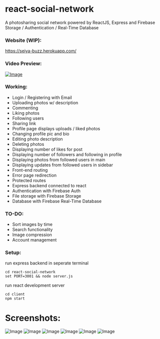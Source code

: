 # react-social-network
A photosharing social network powered by ReactJS, Express and Firebase Storage / Authentication / Real-Time Database

### Website (WIP):
https://seiya-buzz.herokuapp.com/


### Video Preview:
[![Image](https://i.imgur.com/OuQBnGb.png)](https://streamable.com/nih56)


### Working:
* Login / Registering with Email
* Uploading photos w/ description
* Commenting
* Liking photos
* Following users
* Sharing link
* Profile page displays uploads / liked photos
* Changing profile pic and bio
* Editing photo description
* Deleting photos
* Displaying number of likes for post
* Displaying number of followers and following in profile
* Displaying photos from followed users in main
* Displaying updates from followed users in sidebar
* Front-end routing
* Error page redirection
* Protected routes
* Express backend connected to react
* Authentication with Firebase Auth
* File storage with Firebase Storage
* Database with Firebase Real-Time Database

### TO-DO:
* Sort images by time
* Search functionality
* Image compression
* Account management

### Setup:
run express backend in seperate terminal
```
cd react-social-network
set PORT=3001 && node server.js
```

run react development server
```
cd client
npm start
```

# Screenshots:
![Image](https://i.imgur.com/b5gOnFZ.png)
![Image](https://i.imgur.com/FSbuaPz.png)
![Image](https://i.imgur.com/Ub7WROS.png)
![Image](https://i.imgur.com/snUvPFp.png)
![Image](https://i.imgur.com/ByvHIGQ.png)
![Image](https://i.imgur.com/5ZjK7sv.png)